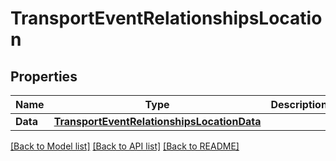 # TransportEventRelationshipsLocation

## Properties

Name | Type | Description | Notes
------------ | ------------- | ------------- | -------------
**Data** | [**TransportEventRelationshipsLocationData**](transport_event_relationships_location_data.md) |  | [optional] 

[[Back to Model list]](../README.md#documentation-for-models) [[Back to API list]](../README.md#documentation-for-api-endpoints) [[Back to README]](../README.md)


